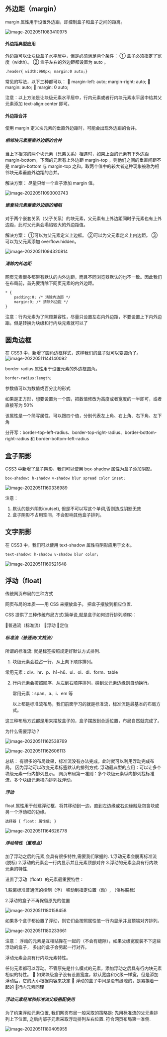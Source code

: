 ## 外边距（margin）

margin 属性用于设置外边距，即控制盒子和盒子之间的距离。

![image-20220511083410975](第七天.assets/image-20220511083410975.png)

#### 外边距典型应用

外边距可以让块级盒子水平居中，但是必须满足两个条件：
① 盒子必须指定了宽度（width）。
② 盒子左右的外边距都设置为 auto 。

~~~html
.header{ width:960px; margin:0 auto;}
~~~

常见的写法，以下三种都可以：
 margin-left: auto; margin-right: auto;
 margin: auto;
 margin: 0 auto;

注意：以上方法是让块级元素水平居中，行内元素或者行内块元素水平居中给其父元素添加 text-align:center 即可。

#### 外边距合并

使用 margin 定义块元素的垂直外边距时，可能会出现外边距的合并。

##### 相邻块元素垂直外边距的合并

当上下相邻的两个块元素（兄弟关系）相遇时，如果上面的元素有下外边距 margin-bottom，下面的元素有上外边距 margin-top ，则他们之间的垂直间距不是 margin-bottom 与 margin-top 之和。取两个值中的较大者这种现象被称为相邻块元素垂直外边距的合并。

解决方案：
尽量只给一个盒子添加 margin 值。

![image-20220511093003743](第七天.assets/image-20220511093003743.png)

##### 嵌套块元素垂直外边距的塌陷

对于两个嵌套关系（父子关系）的块元素，父元素有上外边距同时子元素也有上外边距，此时父元素会塌陷较大的外边距值。

解决方案：
①可以为父元素定义上边框。
②可以为父元素定义上内边距。
③可以为父元素添加 overflow:hidden。

![image-20220511094320814](第七天.assets/image-20220511094320814.png)

##### 清除内外边距

网页元素很多都带有默认的内外边距，而且不同浏览器默认的也不一致。因此我们在布局前，首先要清除下网页元素的内外边距。

~~~html
* {
	padding:0; /* 清除内边距 */
	margin:0; /* 清除外边距 */
}
~~~

注意：行内元素为了照顾兼容性，尽量只设置左右内外边距，不要设置上下内外边距。但是转换为块级和行内块元素就可以了

## 圆角边框

在 CSS3 中，新增了圆角边框样式，这样我们的盒子就可以变圆角了。![image-20220511144140092](第七天.assets/image-20220511144140092.png)

border-radius 属性用于设置元素的外边框圆角。

~~~html
border-radius:length;
~~~

参数值可以为数值或百分比的形式

如果是正方形，想要设置为一个圆，把数值修改为高度或者宽度的一半即可，或者直接写为 50%

该属性是一个简写属性，可以跟四个值，分别代表左上角、右上角、右下角、左下角

分开写：border-top-left-radius、border-top-right-radius、border-bottom-right-radius 和 border-bottom-left-radius

## 盒子阴影

CSS3 中新增了盒子阴影，我们可以使用 box-shadow 属性为盒子添加阴影。

~~~html
box-shadow: h-shadow v-shadow blur spread color inset;
~~~

![image-20220511160336989](第七天.assets/image-20220511160336989.png)

注意：
1. 默认的是外阴影(outset), 但是不可以写这个单词,否则造成阴影无效
2. 盒子阴影不占用空间，不会影响其他盒子排列。

## 文字阴影

在 CSS3 中，我们可以使用 text-shadow 属性将阴影应用于文本。

~~~html
text-shadow: h-shadow v-shadow blur color;
~~~

![image-20220511160521648](第七天.assets/image-20220511160521648.png)

## 浮动（float)

传统网页布局的三种方式

网页布局的本质——用 CSS 来摆放盒子。 把盒子摆放到相应位置.

CSS 提供了三种传统布局方式(简单说,就是盒子如何进行排列顺序)：

普通流（标准流）
浮动
定位

##### 标准流（普通流/文档流）

所谓的标准流: 就是标签按照规定好默认方式排列.

1. 块级元素会独占一行，从上向下顺序排列。

  常用元素：div、hr、p、h1~h6、ul、ol、dl、form、table

2. 行内元素会按照顺序，从左到右顺序排列，碰到父元素边缘则自动换行。

   常用元素：span、a、i、em 等

   以上都是标准流布局，我们前面学习的就是标准流，标准流是最基本的布局方式。

这三种布局方式都是用来摆放盒子的，盒子摆放到合适位置，布局自然就完成了。

为什么需要浮动？

![image-20220511162538769](第七天.assets/image-20220511162538769.png)

![image-20220511162606113](第七天.assets/image-20220511162606113.png)

总结： 有很多的布局效果，标准流没有办法完成，此时就可以利用浮动完成布局。 因为浮动可以改变元素标签默认的排列方式.
浮动最典型的应用：可以让多个块级元素一行内排列显示。
网页布局第一准则：多个块级元素纵向排列找标准流，多个块级元素横向排列找浮动。

##### 浮动

float 属性用于创建浮动框，将其移动到一边，直到左边缘或右边缘触及包含块或另一个浮动框的边缘。

~~~html
选择器 { float: 属性值; }
~~~

![image-20220511164626778](第七天.assets/image-20220511164626778.png)

##### 浮动特性（重难点）

加了浮动之后的元素,会具有很多特性,需要我们掌握的.
1.浮动元素会脱离标准流(脱标)
2.浮动的元素会一行内显示并且元素顶部对齐
3.浮动的元素会具有行内块元素的特性.

设置了浮动（float）的元素最重要特性：

1.脱离标准普通流的控制（浮） 移动到指定位置（动）, （俗称脱标）

2.浮动的盒子不再保留原先的位置

![image-20220511180158458](第七天.assets/image-20220511180158458.png)

如果多个盒子都设置了浮动，则它们会按照属性值一行内显示并且顶端对齐排列。

![image-20220511180233661](第七天.assets/image-20220511180233661.png)

注意： 浮动的元素是互相贴靠在一起的（不会有缝隙），如果父级宽度装不下这些浮动的盒子， 多出的盒子会另起一行对齐。

浮动元素会具有行内块元素特性。

任何元素都可以浮动。不管原先是什么模式的元素，添加浮动之后具有行内块元素相似的特性。
 如果块级盒子没有设置宽度，默认宽度和父级一样宽，但是添加浮动后，它的大小根据内容来决定
 浮动的盒子中间是没有缝隙的，是紧挨着一起的
行内元素同理

##### 浮动元素经常和标准流父级搭配使用

为了约束浮动元素位置, 我们网页布局一般采取的策略是:
先用标准流的父元素排列上下位置, 之后内部子元素采取浮动排列左右位置. 符合网页布局第一准侧.

![image-20220511180405955](第七天.assets/image-20220511180405955.png)